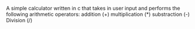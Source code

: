 A simple calculator written in c that takes in user input and performs the following arithmetic operators:
addition (+)
multiplication (*)
substraction (-)
Division (/)
